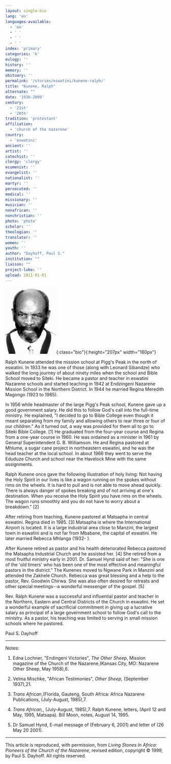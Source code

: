```yaml
---
layout: single-bio
lang: 'en'
languages-available:
  - 'en'
  - ' '
  - ' '
  - ' '
index: 'primary'
categories: 'k'
eulogy: ''
history: ''
memory: ''
obituary: ''
permalink: '/stories/eswatini/kunene-ralph/'
title: "Kunene, Ralph"
alternate: ""
date: '1916-2009'
century:
  - '21st'
  - '20th'
tradition: 'protestant'
affiliation:
  - 'church of the nazarene'
country:
  - 'eswatini'
ancient: ''
artist: ''
catechist: ''
clergy: 'clergy'
ecumenist: ''
evangelist: ''
nationalist: ''
martyr: ''
persecuted: ''
medical: ''
missionary: ''
musician: ''
nonafrican: ''
nonchristian: ''
photo: 'photo'
scholar: ''
theologian: ''
translator: ''
women: ''
youth: ''
author: "Dayhoff, Paul S."
institution: ""
liaison: ""
project-luke: ''
upload: 2011-01-01
---
```


![Ralph Kunene](/images/bio-pics/eswatini/kunene-ralph/Ralph-Kunene.jpg){:class="bio"}{:height="207px" width="160px"}

Ralph Kunene attended the mission school at Pigg's Peak in the north of eswatini. In 1933 he was one of those (along with Leonard Sibandze) who walked the long journey of about ninety miles when the school and Bible School moved to Siteki. He became a pastor and teacher in eswatini Nazarene schools and started teaching in 1942 at Endzingeni Nazarene Mission School in the Northern District. In 1944 he married Regina Meredith Magongo (1923 to 1985).

In 1956 while headmaster of the large Pigg's Peak school, Kunene gave up a good government salary. He did this to follow God's call into the full-time ministry.  He explained, "I decided to go to Bible College even though it meant separating from my family and allowing others to rear three or four of our children."  As it turned out, a way was provided for them all to go to Siteki Bible College. [1] He graduated from the four-year course and Regina from a one-year course in 1960. He was ordained as a minister in 1961 by General Superintendent G. B. Williamson.  He and Regina pastored at Mhlume, a sugar cane project in northeastern eswatini, and he was the head teacher at the local school. In about 1966 they went to serve the Eduduze Church and school near the Havelock Mine with the same assignments.

Ralph Kunene once gave the following illustration of holy living: Not having the Holy Spirit in our lives is like a wagon running on the spokes without rims on the wheels. It is hard to pull and is not able to move ahead quickly. There is always danger of spokes breaking and of not arriving at one's destination. When you receive the Holy Spirit you have rims on the wheels. The wagon runs smoothly and you do not have to worry about a breakdown." [2]

After retiring from teaching, Kunene pastored at Matsapha in central eswatini. Regina died in 1985. [3] Matsapha is where the International Airport is located. It is a large industrial area close to Manzini, the largest town in eswatini and is not far from Mbabane, the capital of eswatini. He later married Rebecca Mhlanga (1932- ).

After Kunene retired as pastor and his health deteriorated Rebecca pastored the Matsapha Industrial Church and he assisted her. [4] She retired from a most fruitful ministry early in 2001.  Dr. Samuel Hynd said of her: "She is one of the 'old timers' who has been one of the most effective and meaningful pastors in the district."  The Kunenes moved to Ngwane Park in Manzini and attended the Zakhele Church. Rebecca was great blessing and a help to the pastor, Rev. Goodwin Chirwa. She was also often desired for retreats and other special meetings--a wonderful messenger of the gospel. [5]

Rev. Ralph Kunene was a successful and influential pastor and teacher in the Northern, Eastern and Central Districts of the Church in eswatini. He set a wonderful example of sacrificial commitment in giving up a lucrative salary as principal of a large government school to follow God's call to the ministry. As a pastor, his teaching was limited to serving in small mission schools where he pastored.

Paul S. Dayhoff

---

Notes:

1. Edna Lochner, "Endingeni Victories", *The Other Sheep*, Mission magazine of the Church of the Nazarene,(Kansas City, MO: Nazarene Other Sheep, May 1958),6.

2. Velma Mischke, "African Testimonies", *Other Sheep*, (September 1937),21.

3. *Trans African*,(Florida, Gauteng, South Africa: Africa Nazarene Publications, (July-August, 1985),7.

4. *Trans African,*, (July-August, 1985),7.  Ralph Kunene, letters, (April 12 and May, 1995, Matsapa).  Bill Moon, notes, August 14, 1995.

5. Dr Samuel Hynd, E-mail message of (February 6, 2001) and letter of (26 May 20 2001).

---

This article is reproduced, with permission, from *Living Stones In Africa: Pioneers of the Church of the Nazarene*, revised edition, copyright &copy; 1999, by Paul S. Dayhoff.  All rights reserved.
